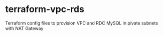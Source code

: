 # terraform-vpc-rds
Terraform config files to provision VPC and RDC MySQL in pivate subnets with NAT Gateway

